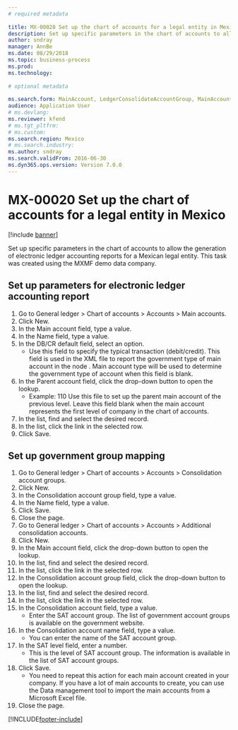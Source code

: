 ```yaml
--- 
# required metadata 
 
title: MX-00020 Set up the chart of accounts for a legal entity in Mexico
description: Set up specific parameters in the chart of accounts to allow the generation of electronic ledger accounting reports for a Mexican legal entity. 
author: sndray
manager: AnnBe 
ms.date: 08/29/2018
ms.topic: business-process 
ms.prod:  
ms.technology:  
 
# optional metadata 
 
ms.search.form: MainAccount, LedgerConsolidateAccountGroup, MainAccountConsolidateAccount   
audience: Application User 
# ms.devlang:  
ms.reviewer: kfend
# ms.tgt_pltfrm:  
# ms.custom:  
ms.search.region: Mexico
# ms.search.industry: 
ms.author: sndray
ms.search.validFrom: 2016-06-30 
ms.dyn365.ops.version: Version 7.0.0 
---
```

# MX-00020 Set up the chart of accounts for a legal entity in Mexico

[!include [banner](../../includes/banner.md)]

Set up specific parameters in the chart of accounts to allow the generation of electronic ledger accounting reports for a Mexican legal entity. This task was created using the MXMF demo data company.


## Set up parameters for electronic ledger accounting report
1. Go to General ledger > Chart of accounts > Accounts > Main accounts.
2. Click New.
3. In the Main account field, type a value.
4. In the Name field, type a value.
5. In the DB/CR default field, select an option.
    * Use this field to specify the typical transaction (debit/credit). This field is used in the XML file to report the government type of main account in the node <Natur>.  Main account type will be used to determine the government type of account when this field is blank.  
6. In the Parent account field, click the drop-down button to open the lookup.
    * Example: 110  Use this file to set up the parent main account of the previous level.     Leave this field blank when the main account represents the first level of company in the chart of accounts.    
7. In the list, find and select the desired record.
8. In the list, click the link in the selected row.
9. Click Save.

## Set up government group mapping
1. Go to General ledger > Chart of accounts > Accounts > Consolidation account groups.
2. Click New.
3. In the Consolidation account group field, type a value.
4. In the Name field, type a value.
5. Click Save.
6. Close the page.
7. Go to General ledger > Chart of accounts > Accounts > Additional consolidation accounts.
8. Click New.
9. In the Main account field, click the drop-down button to open the lookup.
10. In the list, find and select the desired record.
11. In the list, click the link in the selected row.
12. In the Consolidation account group field, click the drop-down button to open the lookup.
13. In the list, find and select the desired record.
14. In the list, click the link in the selected row.
15. In the Consolidation account field, type a value.
    * Enter the SAT account group. The list of government account groups is available on the government website.    
16. In the Consolidation account name field, type a value.
    * You can enter the name of the SAT account group.    
17. In the SAT level field, enter a number.
    * This is the level of SAT account group. The information is available in the list of SAT account groups.  
18. Click Save.
    * You need to repeat this action for each main account created in your company. If you have a lot of main accounts to create, you can use the Data management tool to import the main accounts from a Microsoft Excel file.  
19. Close the page.



[!INCLUDE[footer-include](../../../includes/footer-banner.md)]
